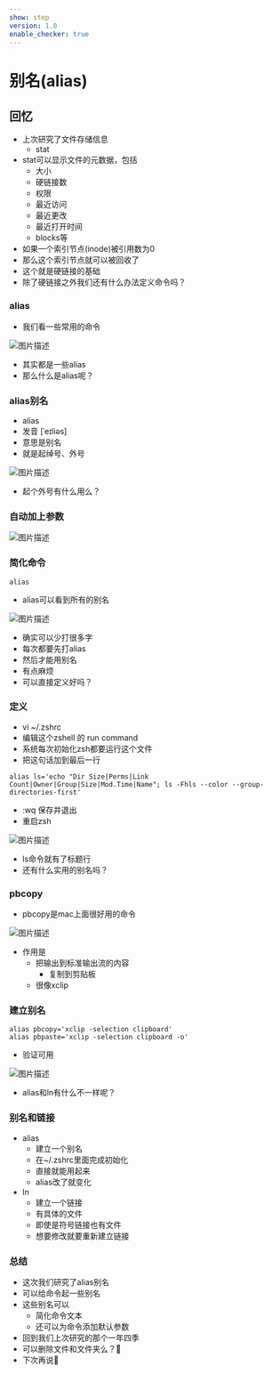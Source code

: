 ```yaml
---
show: step
version: 1.0
enable_checker: true
---
```


# 别名(alias)

## 回忆

- 上次研究了文件存储信息
	- stat
- stat可以显示文件的元数据，包括
	- 大小
	- 硬链接数
	- 权限
	- 最近访问
	- 最近更改
	- 最近打开时间
	- blocks等
- 如果一个索引节点(inode)被引用数为0
- 那么这个索引节点就可以被回收了
- 这个就是硬链接的基础
- 除了硬链接之外我们还有什么办法定义命令吗？

### alias

- 我们看一些常用的命令

![图片描述](https://doc.shiyanlou.com/courses/uid1190679-20220914-1663145251437)

- 其实都是一些alias
- 那么什么是alias呢？

### alias别名

- alias
- 发音 [ˈeɪliəs]
- 意思是别名
- 就是起绰号、外号

![图片描述](https://doc.shiyanlou.com/courses/uid1190679-20220914-1663145388634)

- 起个外号有什么用么？

### 自动加上参数

![图片描述](https://doc.shiyanlou.com/courses/uid1190679-20220914-1663145486305)

### 简化命令

```
alias
```

- alias可以看到所有的别名

![图片描述](https://doc.shiyanlou.com/courses/uid1190679-20220914-1663152231316)

- 确实可以少打很多字
- 每次都要先打alias
- 然后才能用别名
- 有点麻烦
- 可以直接定义好吗？

### 定义

- vi ~/.zshrc
- 编辑这个zshell 的 run command
- 系统每次初始化zsh都要运行这个文件
- 把这句话加到最后一行

```
alias ls='echo "Dir Size|Perms|Link Count|Owner|Group|Size|Mod.Time|Name"; ls -Fhls --color --group-directories-first'
```

- :wq 保存并退出
- 重启zsh

![图片描述](https://doc.shiyanlou.com/courses/uid1190679-20220915-1663248785584)

- ls命令就有了标题行
- 还有什么实用的别名吗？

### pbcopy

- pbcopy是mac上面很好用的命令

![图片描述](https://doc.shiyanlou.com/courses/uid1190679-20221119-1668865498364)


- 作用是
	- 把输出到标准输出流的内容
		- 复制到剪贴板
	- 很像xclip

### 建立别名

```
alias pbcopy='xclip -selection clipboard'
alias pbpaste='xclip -selection clipboard -o'
```

- 验证可用

![图片描述](https://doc.shiyanlou.com/courses/uid1190679-20221119-1668865668885)


- alias和ln有什么不一样呢？

### 别名和链接

- alias
	- 建立一个别名
	- 在~/.zshrc里面完成初始化
	- 直接就能用起来
	- alias改了就变化
- ln
	- 建立一个链接
	- 有具体的文件
	- 即使是符号链接也有文件
	- 想要修改就要重新建立链接




### 总结

- 这次我们研究了alias别名
- 可以给命令起一些别名
- 这些别名可以
	- 简化命令文本
	- 还可以为命令添加默认参数
- 回到我们上次研究的那个一年四季
- 可以删除文件和文件夹么？🤔
- 下次再说👋

